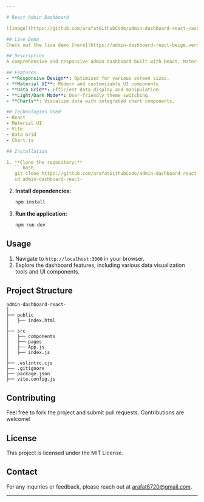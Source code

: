 ```yaml
---

# React Admin Dashboard

![image](https://github.com/arafatGithubCode/admin-dashboard-react-/assets/141217284/092f23cb-0615-4b69-9855-aaaaf924e58d)

## Live Demo
Check out the live demo [here](https://admin-dashboard-react-beige.vercel.app/).

## Description
A comprehensive and responsive admin dashboard built with React, Material UI, and Data Grid. It features light and dark mode toggling, data visualization, and customizable widgets.

## Features
- **Responsive Design**: Optimized for various screen sizes.
- **Material UI**: Modern and customizable UI components.
- **Data Grid**: Efficient data display and manipulation.
- **Light/Dark Mode**: User-friendly theme switching.
- **Charts**: Visualize data with integrated chart components.

## Technologies Used
- React
- Material UI
- Vite
- Data Grid
- Chart.js

## Installation

1. **Clone the repository:**
   ```bash
   git clone https://github.com/arafatGithubCode/admin-dashboard-react-.git
   cd admin-dashboard-react-
   ```

2. **Install dependencies:**
   ```bash
   npm install
   ```

3. **Run the application:**
   ```bash
   npm run dev
   ```

## Usage
1. Navigate to `http://localhost:3000` in your browser.
2. Explore the dashboard features, including various data visualization tools and UI components.

## Project Structure
```plaintext
admin-dashboard-react-
│
├── public
│   ├── index.html
│
├── src
│   ├── components
│   ├── pages
│   ├── App.js
│   ├── index.js
│
├── .eslintrc.cjs
├── .gitignore
├── package.json
├── vite.config.js
```

## Contributing
Feel free to fork the project and submit pull requests. Contributions are welcome!

## License
This project is licensed under the MIT License.

## Contact
For any inquiries or feedback, please reach out at [arafat8720@gmail.com](mailto:your_email@example.com).

---
```


